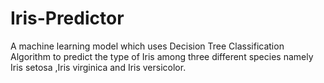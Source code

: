 # Iris-Predictor
A machine learning model which uses Decision Tree Classification Algorithm to predict  the type of Iris among three different species namely Iris setosa ,Iris virginica and Iris versicolor.
